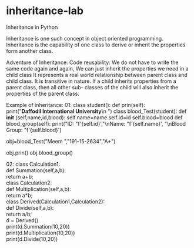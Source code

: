 # inheritance-lab
Inheritance in Python


Inheritance is one such concept in object oriented programming. Inheritance is
the capability of one class to derive or inherit the properties form another class.

Adventure of Inheritance:
Code reusability: We do not have to write the same code again and again,
We can just inherit the properties we need in a child class
It represents a real world relationship between parent class and child class.
It is transitive in nature. If a child inherits properties from a parent class,
then all other sub- classes of the child will also inherit the properties of the
parent class.

Example of inheritance:
01:
class student():
  def prin(self):  
    print(&quot;**Daffodil International University**\n &quot;)
class blood_Test(student):
  def __init__ (self,name,id,blood):
     self.name=name
     self.id=id
     self.blood=blood
  def blood_group(self):
     print(&quot;ID: &quot;f&#39;{self.id}&#39;,&quot;\nName: &quot;f&#39;{self.name}&#39;,
&quot;\nBlood Group: &quot;f&#39;{self.blood}&#39;)

obj=blood_Test(&quot;Meem &quot;,&quot;191-15-2634&quot;,&quot;A+&quot;)

obj.prin()
obj.blood_group()     

02:
class Calculation1:  
    def Summation(self,a,b):  
        return a+b;  
class Calculation2:  
    def Multiplication(self,a,b):  
        return a*b;  
class Derived(Calculation1,Calculation2):  
    def Divide(self,a,b):  
        return a/b;  
d = Derived()  
print(d.Summation(10,20))  
print(d.Multiplication(10,20))  
print(d.Divide(10,20))
